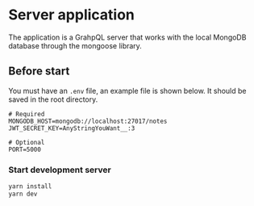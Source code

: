 # Server application

The application is a GrahpQL server that works with the local MongoDB database through the mongoose library.

## Before start

You must have an `.env` file, an example file is shown below. It should be saved in the root directory.

```
# Required
MONGODB_HOST=mongodb://localhost:27017/notes
JWT_SECRET_KEY=AnyStringYouWant__:3

# Optional
PORT=5000
```

### Start development server

```bash
yarn install
yarn dev
```
